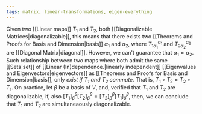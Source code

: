 ```yaml
---
tags: matrix, linear-transformations, eigen-everything
---
```

Given two [[Linear maps]] $T_{1}$ and $T_{2}$, both [[Diagonalizable Matrices|diagonalizable]], this means that there exists two [[Theorems and Proofs for Basis and Dimension|basis]] $\alpha_{1}$ and $\alpha_{2}$, where $T_{1\alpha_{1}}^{\alpha_{1}}$ and $T_{2\alpha_{2}}^{\alpha_{2}}$ are [[Diagonal Matrix|diagonal]].
However, we can't guarantee that $\alpha_{1}= \alpha_{2}$.
Such relationship between two maps where both admit the same [[Sets|set]] of [[Linear (In)dependence.|linearly independent]] [[Eigenvalues and Eigenvectors|eigenvectors]] as [[Theorems and Proofs for Basis and Dimension|basis]], only *exist if $T_{1}$ and $T_{2}$ commute.* That is, $T_{1}\circ T_{2} = T_{2} \circ T_{1}$.
On practice, let $\beta$ be a basis of $V$, and, verified that $T_{1}$ and $T_{2}$ are diagonalizable, if, also $[T_{1}]^{\beta}_{\beta}[T_{2}]^{\beta}_{\beta} = [T_{2}]^{\beta}_{\beta}[T_{1}]^{\beta}_{\beta}$, then, we can conclude that $T_{1}$ and $T_{2}$ are simultaneaously diagonalizable.